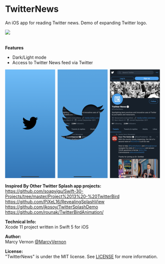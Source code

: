 # TwitterNews
An iOS app for reading Twitter news. Demo of expanding Twitter logo.

<img src="GitHub-Images/TwitterNews.gif" width="300">

\
**Features**
- Dark/Light mode
- Access to Twitter News feed via Twitter

<img src="GitHub-Images/TwitterShots.png" width="900">

**Inspired By Other Twitter Splash app projects:** \
https://github.com/soapyigu/Swift-30-Projects/tree/master/Project%2013%20-%20TwitterBird \
https://github.com/PiXeL16/RevealingSplashView \
https://github.com/jkosoy/TwitterSplashDemo \
https://github.com/rounak/TwitterBirdAnimation/

**Technical Info:** \
Xcode 11  project written in Swift 5 for iOS

**Author:** \
Marcy Vernon [@MarcyVernon](https://twitter.com/MarcyVernon)

**License:** \
"TwitterNews" is under the MIT license. See [LICENSE](/LICENSE) for more information.
